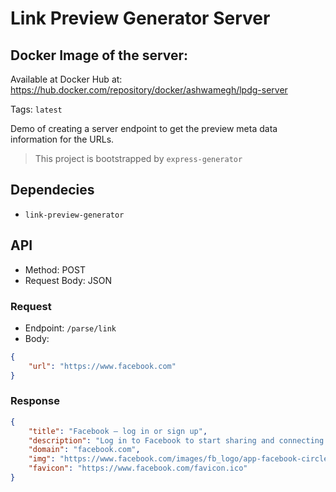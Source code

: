 # Link Preview Generator Server

## Docker Image of the server:

Available at Docker Hub at: https://hub.docker.com/repository/docker/ashwamegh/lpdg-server

Tags: `latest`

Demo of creating a server endpoint to get the preview meta data information for the URLs.

> This project is bootstrapped by `express-generator`

## Dependecies

- `link-preview-generator`

## API

- Method: POST
- Request Body: JSON

### Request

- Endpoint: `/parse/link`
- Body:

```json
{
	"url": "https://www.facebook.com"
}
```

### Response

```json
{
	"title": "Facebook – log in or sign up",
	"description": "Log in to Facebook to start sharing and connecting with your friends, family and people you know.",
	"domain": "facebook.com",
	"img": "https://www.facebook.com/images/fb_logo/app-facebook-circle-bp.png",
	"favicon": "https://www.facebook.com/favicon.ico"
}
```
